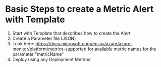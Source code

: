 # Basic Steps to create a Metric Alert with Template  

1) Start with Template that describes how to create the Alert
2) Create a Parameter file (JSON)
3) Look here: https://docs.microsoft.com/en-us/azure/azure-monitor/platform/metrics-supported for available metric names for the parameter "metricName"  
4) Deploy using any Deployment Method  
